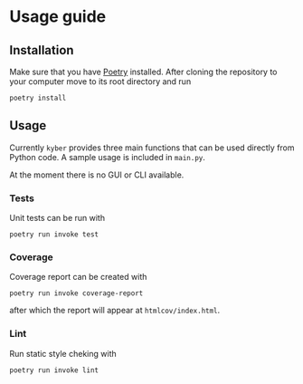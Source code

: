 # Usage guide

## Installation

Make sure that you have [Poetry](https://python-poetry.org/) installed. After cloning the repository to your computer move to its root directory and run

```
poetry install
```

## Usage

Currently `kyber` provides three main functions that can be used directly from Python code. A sample usage is included in  `main.py`.

At the moment there is no GUI or CLI available.

### Tests

Unit tests can be run with

```
poetry run invoke test
```

### Coverage

Coverage report can be created with

```
poetry run invoke coverage-report
```

after which the report will appear at `htmlcov/index.html`.

### Lint

Run static style cheking with

```
poetry run invoke lint
```
